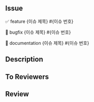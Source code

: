 ## Issue

✅ feature {이슈 제목} #{이슈 번호}

🐝 bugfix {이슈 제목} #{이슈 번호}

📄 documentation {이슈 제목} #{이슈 번호}


## Description


## To Reviewers


## Review
